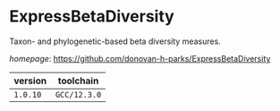 # ExpressBetaDiversity

Taxon- and phylogenetic-based beta diversity measures.

*homepage*: <https://github.com/donovan-h-parks/ExpressBetaDiversity>

version | toolchain
--------|----------
``1.0.10`` | ``GCC/12.3.0``
